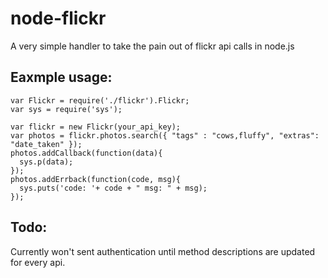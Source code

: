# node-flickr

A very simple handler to take the pain out of flickr api calls in node.js

## Eaxmple usage:

    var Flickr = require('./flickr').Flickr;
    var sys = require('sys');

    var flickr = new Flickr(your_api_key);
    var photos = flickr.photos.search({ "tags" : "cows,fluffy", "extras": "date_taken" });
    photos.addCallback(function(data){
      sys.p(data);
    });
    photos.addErrback(function(code, msg){
      sys.puts('code: '+ code + " msg: " + msg);
    });

## Todo:

Currently won't sent authentication until method descriptions are updated for every api.
